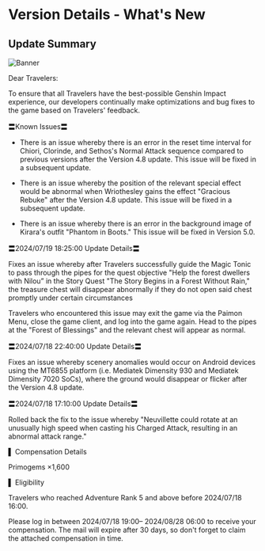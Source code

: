 # Version Details - What's New 
## Update Summary
![Banner](https://sdk.hoyoverse.com/upload/announcement/2020/11/11/0c4d0c742dde8334be30352fa3f5fb5b_4067277611421326976.jpg)

Dear Travelers:

To ensure that all Travelers have the best-possible Genshin Impact experience, our developers continually make optimizations and bug fixes to the game based on Travelers' feedback.

〓Known Issues〓

- There is an issue whereby there is an error in the reset time interval for Chiori, Clorinde, and Sethos's Normal Attack sequence compared to previous versions after the Version 4.8 update. This issue will be fixed in a subsequent update.

- There is an issue whereby the position of the relevant special effect would be abnormal when Wriothesley gains the effect "Gracious Rebuke" after the Version 4.8 update. This issue will be fixed in a subsequent update.

- There is an issue whereby there is an error in the background image of Kirara's outfit "Phantom in Boots." This issue will be fixed in Version 5.0.

〓<t class="t_gl" contenteditable="false">2024/07/19 18:25:00</t> Update Details〓

Fixes an issue whereby after Travelers successfully guide the Magic Tonic to pass through the pipes for the quest objective "Help the forest dwellers with Nilou” in the Story Quest "The Story Begins in a Forest Without Rain," the treasure chest will disappear abnormally if they do not open said chest promptly under certain circumstances

Travelers who encountered this issue may exit the game via the Paimon Menu, close the game client, and log into the game again. Head to the pipes at the "Forest of Blessings" and the relevant chest will appear as normal.

〓<t class="t_gl" contenteditable="false">2024/07/18 22:40:00</t> Update Details〓

Fixes an issue whereby scenery anomalies would occur on Android devices using the MT6855 platform (i.e. Mediatek Dimensity 930 and Mediatek Dimensity 7020 SoCs), where the ground would disappear or flicker after the Version 4.8 update.

〓<t class="t_gl" contenteditable="false">2024/07/18 17:10:00</t> Update Details〓

Rolled back the fix to the issue whereby "Neuvillette could rotate at an unusually high speed when casting his Charged Attack, resulting in an abnormal attack range."

▌ Compensation Details

Primogems ×1,600

▌ Eligibility

Travelers who reached Adventure Rank 5 and above before <t class="t_gl" contenteditable="false">2024/07/18 16:00</t>.

Please log in between <t class="t_gl" contenteditable="false">2024/07/18 19:00</t>– <t class="t_gl" contenteditable="false">2024/08/28 06:00</t> to receive your compensation. The mail will expire after 30 days, so don't forget to claim the attached compensation in time.
